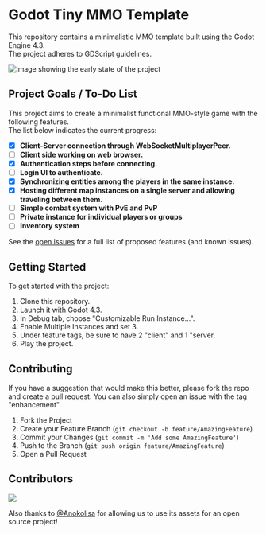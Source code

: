 # Godot Tiny MMO Template

This repository contains a minimalistic MMO template built using the Godot Engine 4.3.  
The project adheres to GDScript guidelines.

![image showing the early state of the project](https://media.discordapp.net/attachments/1253250780400582668/1275111243580969034/image.png?ex=66c75662&is=66c604e2&hm=f9929a9e12dc31ea74a14c5a0f3cd2a323f0a70201857cb21a65a5ba0c677696&=&format=webp&quality=lossless&width=1994&height=1122)

## Project Goals / To-Do List

This project aims to create a minimalist functional MMO-style game with the following features.  
The list below indicates the current progress:

- [x] **Client-Server connection through WebSocketMultiplayerPeer.**
- [ ] **Client side working on web browser.**
- [x] **Authentication steps before connecting.**
- [ ] **Login UI to authenticate.** 
- [x] **Synchronizing entities among the players in the same instance.**
- [x] **Hosting different map instances on a single server and allowing traveling between them.**
- [ ] **Simple combat system with PvE and PvP**
- [ ] **Private instance for individual players or groups**  
- [ ] **Inventory system**  

See the [open issues](https://github.com/SlayHorizon/godot-tiny-mmo-template/issues) for a full list of proposed features (and known issues).  

## Getting Started

To get started with the project:
1. Clone this repository.
2. Launch it with Godot 4.3.
3. In Debug tab, choose "Customizable Run Instance...".
4. Enable Multiple Instances and set 3.
5. Under feature tags, be sure to have 2 "client" and 1 "server.
6. Play the project.

## Contributing

If you have a suggestion that would make this better, please fork the repo and create a pull request. You can also simply open an issue with the tag "enhancement".

1. Fork the Project
2. Create your Feature Branch (`git checkout -b feature/AmazingFeature`)
3. Commit your Changes (`git commit -m 'Add some AmazingFeature'`)
4. Push to the Branch (`git push origin feature/AmazingFeature`)
5. Open a Pull Request

## Contributors
<a href = "https://github.com/SlayHorizon/simple-sqlite/graphs/contributors">
  <img src = "https://contrib.rocks/image?repo=SlayHorizon/godot-tiny-mmo-template"/>
</a>  

Also thanks to [@Anokolisa](https://anokolisa.itch.io/dungeon-crawler-pixel-art-asset-pack) for allowing us to use its assets for an open source project!

